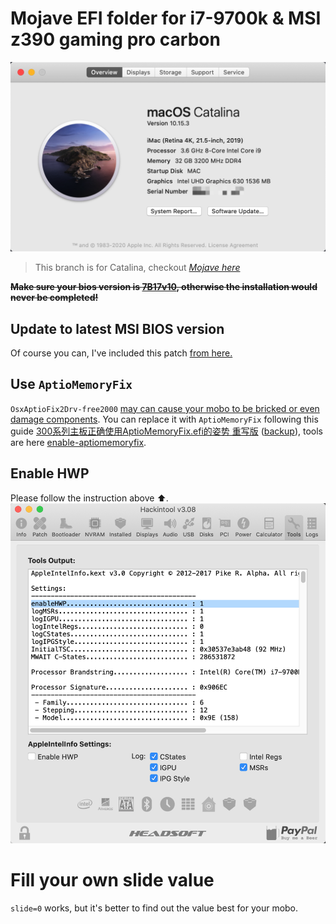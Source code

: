 # Mojave EFI folder for i7-9700k & MSI z390 gaming pro carbon

![catalina preview](./pics/catalina.png)

> This branch is for Catalina, checkout [*Mojave here*](https://github.com/cangzhang/efi-for-9700k-msi-z390-gaming-pro-carbon/tree/mojave)

~~**Make sure your bios version is [7B17v10](http://download.msi.com/bos_exe/mb/7B17v10.zip), otherwise the installation would never be completed!**~~

## Update to latest MSI BIOS version

Of course you can, I've included this patch [from here.](https://www.tonymacx86.com/threads/fix-for-boot-hangs-after-bios-update-acpi-patch.275091)

## Use `AptioMemoryFix`

`OsxAptioFix2Drv-free2000` [may can cause your mobo to be bricked or even damage components](https://www.reddit.com/r/hackintosh/comments/cfjyla/i_unleashed_a_plague_upon_you_guys_and_i_am_sorry).
You can replace it with `AptioMemoryFix` following this guide [300系列主板正确使用AptioMemoryFix.efi的姿势 重写版](https://blog.xjn819.com/?p=317) ([backup](https://archive.is/pmNaB)), tools are here [enable-aptiomemoryfix](https://github.com/cangzhang/efi-for-9700k-msi-z390-gaming-pro-carbon/tree/master/utils/enable-aptiomemoryfix).

## Enable HWP

Please follow the instruction above ⬆️.
![](./pics/hwp-enabled.png)

# Fill your own slide value

`slide=0` works, but it's better to find out the value best for your mobo.
